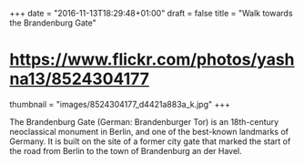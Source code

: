 +++
date = "2016-11-13T18:29:48+01:00"
draft = false
title = "Walk towards the Brandenburg Gate"
# https://www.flickr.com/photos/yashna13/8524304177
thumbnail = "images/8524304177_d4421a883a_k.jpg"
+++

<!--
  Mock content form https://en.wikipedia.org/wiki/Brandenburg_Gate
-->

The Brandenburg Gate (German: Brandenburger Tor) is an 18th-century neoclassical monument in Berlin, and one of the best-known landmarks of Germany. It is built on the site of a former city gate that marked the start of the road from Berlin to the town of Brandenburg an der Havel.

